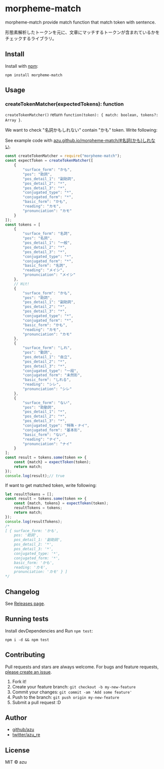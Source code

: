 # morpheme-match

morpheme-match provide match function that match token with sentence.

形態素解析したトークンを元に、文章にマッチするトークンが含まれているかをチェックするライブラリ。

## Install

Install with [npm](https://www.npmjs.com/):

    npm install morpheme-match

## Usage

### createTokenMatcher(expectedTokens): function

`createTokenMatcher()` return `function(token): { match: boolean, tokens?: Array }`.

We want to check "名詞かもしれない" contain "かも" token. 
Write following:

See example code with [azu.github.io/morpheme-match/#名詞(かも)しれない](http://azu.github.io/morpheme-match/#名詞(かも)しれない).

```js
const createTokenMatcher = require("morpheme-match");
const expectToken = createTokenMatcher([
    {
        "surface_form": "かも",
        "pos": "助詞",
        "pos_detail_1": "副助詞",
        "pos_detail_2": "*",
        "pos_detail_3": "*",
        "conjugated_type": "*",
        "conjugated_form": "*",
        "basic_form": "かも",
        "reading": "カモ",
        "pronunciation": "カモ"
    }
]);
const tokens = [
    {
        "surface_form": "名詞",
        "pos": "名詞",
        "pos_detail_1": "一般",
        "pos_detail_2": "*",
        "pos_detail_3": "*",
        "conjugated_type": "*",
        "conjugated_form": "*",
        "basic_form": "名詞",
        "reading": "メイシ",
        "pronunciation": "メイシ"
    },
    // Hit!
    {
        "surface_form": "かも",
        "pos": "助詞",
        "pos_detail_1": "副助詞",
        "pos_detail_2": "*",
        "pos_detail_3": "*",
        "conjugated_type": "*",
        "conjugated_form": "*",
        "basic_form": "かも",
        "reading": "カモ",
        "pronunciation": "カモ"
    },
    {
        "surface_form": "しれ",
        "pos": "動詞",
        "pos_detail_1": "自立",
        "pos_detail_2": "*",
        "pos_detail_3": "*",
        "conjugated_type": "一段",
        "conjugated_form": "未然形",
        "basic_form": "しれる",
        "reading": "シレ",
        "pronunciation": "シレ"
    },
    {
        "surface_form": "ない",
        "pos": "助動詞",
        "pos_detail_1": "*",
        "pos_detail_2": "*",
        "pos_detail_3": "*",
        "conjugated_type": "特殊・ナイ",
        "conjugated_form": "基本形",
        "basic_form": "ない",
        "reading": "ナイ",
        "pronunciation": "ナイ"
    }
];
const result = tokens.some(token => {
    const {match} = expectToken(token);
    return match;
});
console.log(result);// true
```

If want to get matched token, write following:


```js
let resultTokens = [];
const result = tokens.some(token => {
    const {match, tokens} = expectToken(token);
    resultTokens = tokens;
    return match;
});
console.log(resultTokens);
/*
[ { surface_form: 'かも',
    pos: '助詞',
    pos_detail_1: '副助詞',
    pos_detail_2: '*',
    pos_detail_3: '*',
    conjugated_type: '*',
    conjugated_form: '*',
    basic_form: 'かも',
    reading: 'カモ',
    pronunciation: 'カモ' } ]
*/
```

## Changelog

See [Releases page](https://github.com/azu/morpheme-match/releases).

## Running tests

Install devDependencies and Run `npm test`:

    npm i -d && npm test

## Contributing

Pull requests and stars are always welcome.
For bugs and feature requests, [please create an issue](https://github.com/azu/morpheme-match/issues).

1. Fork it!
2. Create your feature branch: `git checkout -b my-new-feature`
3. Commit your changes: `git commit -am 'Add some feature'`
4. Push to the branch: `git push origin my-new-feature`
5. Submit a pull request :D

## Author

- [github/azu](https://github.com/azu)
- [twitter/azu_re](http://twitter.com/azu_re)

## License

MIT © azu

